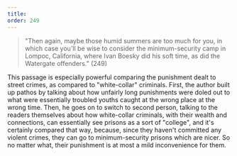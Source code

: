 ```yaml
---
title: 
order: 249
---
```


> "Then again, maybe those humid summers are too much for you, in which case you'll be wise to consider the minimum-security camp in Lompoc, California, where Ivan Boesky did his soft time, as did the Watergate offenders." (249)

This passage is especially powerful comparing the punishment dealt to street crimes, as compared to "white-collar" criminals. First, the author built up pathos by talking about how unfairly long punishments were doled out to what were essentially troubled youths caught at the wrong place at the wrong time. Then, he goes on to switch to second person, talking to the readers themselves about how white-collar criminals, with their wealth and connections, can essentially see prisons as a sort of "college", and it's certainly compared that way, because, since they haven't committed any violent crimes, they can go to minimum-security prisons which are nicer. So no matter what, their punishment is at most a mild inconvenience for them.